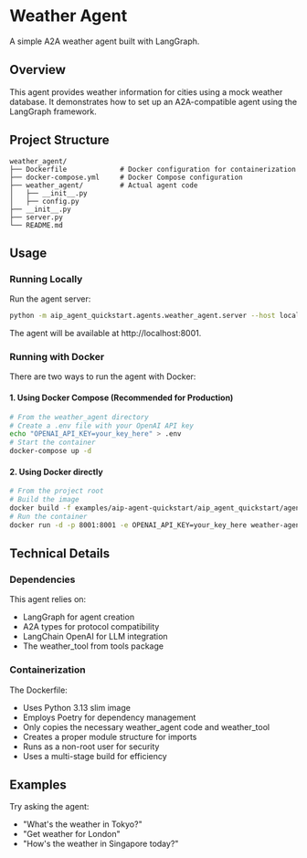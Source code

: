 # Weather Agent

A simple A2A weather agent built with LangGraph.

## Overview

This agent provides weather information for cities using a mock weather database. It demonstrates how to set up an A2A-compatible agent using the LangGraph framework.

## Project Structure

```
weather_agent/
├── Dockerfile             # Docker configuration for containerization
├── docker-compose.yml     # Docker Compose configuration
├── weather_agent/         # Actual agent code
│   ├── __init__.py
│   ├── config.py
├── __init__.py
├── server.py
└── README.md
```

## Usage

### Running Locally

Run the agent server:

```bash
python -m aip_agent_quickstart.agents.weather_agent.server --host localhost --port 8001
```

The agent will be available at http://localhost:8001.

### Running with Docker

There are two ways to run the agent with Docker:

#### 1. Using Docker Compose (Recommended for Production)

```bash
# From the weather_agent directory
# Create a .env file with your OpenAI API key
echo "OPENAI_API_KEY=your_key_here" > .env
# Start the container
docker-compose up -d
```

#### 2. Using Docker directly

```bash
# From the project root
# Build the image
docker build -f examples/aip-agent-quickstart/aip_agent_quickstart/agents/weather_agent/Dockerfile -t weather-agent .
# Run the container
docker run -d -p 8001:8001 -e OPENAI_API_KEY=your_key_here weather-agent
```

## Technical Details

### Dependencies

This agent relies on:
- LangGraph for agent creation
- A2A types for protocol compatibility
- LangChain OpenAI for LLM integration
- The weather_tool from tools package

### Containerization

The Dockerfile:
- Uses Python 3.13 slim image
- Employs Poetry for dependency management
- Only copies the necessary weather_agent code and weather_tool
- Creates a proper module structure for imports
- Runs as a non-root user for security
- Uses a multi-stage build for efficiency

## Examples

Try asking the agent:
- "What's the weather in Tokyo?"
- "Get weather for London"
- "How's the weather in Singapore today?"
